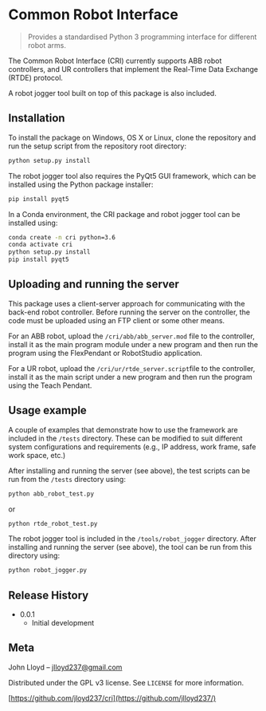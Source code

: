 # Common Robot Interface
>Provides a standardised Python 3 programming interface for different robot arms.

The Common Robot Interface (CRI) currently supports ABB robot controllers, and UR controllers that implement the Real-Time Data Exchange (RTDE) protocol.

A robot jogger tool built on top of this package is also included.

## Installation

To install the package on Windows, OS X or Linux, clone the repository and run the setup script from the repository root directory:

```sh
python setup.py install
```
The robot jogger tool also requires the PyQt5 GUI framework, which can be installed using the Python package installer:
```sh
pip install pyqt5
```
In a Conda environment, the CRI package and robot jogger tool can be installed using:
```sh
conda create -n cri python=3.6
conda activate cri
python setup.py install
pip install pyqt5
```

## Uploading and running the server

This package uses a client-server approach for communicating with the back-end robot controller.  Before running the server on the controller, the code must be uploaded using an FTP client or some other means.

For an ABB robot, upload the `/cri/abb/abb_server.mod` file to the controller, install it as the main program module under a new program and then run the program using the FlexPendant or RobotStudio application.

For a UR robot, upload the `/cri/ur/rtde_server.script`file to the controller, install it as the main script under a new program and then run the program using the Teach Pendant.

## Usage example

A couple of examples that demonstrate how to use the framework are included in the `/tests` directory.  These can be modified to suit different system configurations and requirements (e.g., IP address, work frame, safe work space, etc.)

After installing and running the server (see above), the test scripts can be run from the `/tests` directory using:

```sh
python abb_robot_test.py
```
or
```sh
python rtde_robot_test.py
```
The robot jogger tool is included in the `/tools/robot_jogger` directory.  After installing and running the server (see above), the tool can be run from this directory using:
```sh
python robot_jogger.py
```

## Release History

* 0.0.1
    * Initial development

## Meta

John Lloyd – jlloyd237@gmail.com

Distributed under the GPL v3 license. See ``LICENSE`` for more information.

[https://github.com/jloyd237/cri](https://github.com/jlloyd237/)
